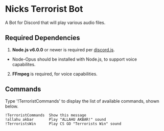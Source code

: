 # Nicks Terrorist Bot

A Bot for Discord that will play various audio files.

## Required Dependencies 

1. **Node.js v6.0.0** or newer is required per [discord.js](https://discord.js.org/#!/docs/tag/master/file/general/Welcome).
  * Node-Opus should be installed with Node.js, to support voice capabilites.
2. **FFmpeg** is required, for voice capabilities.

## Commands

Type '!TerroristCommands' to display the list of available commands, shown below.

```
!TerroristCommands  Show this message
!allahu akbar       Play "ALLAHU AKBAR!" sound
!TerroristsWin      Play CS GO "Terrorists Win" sound
```

